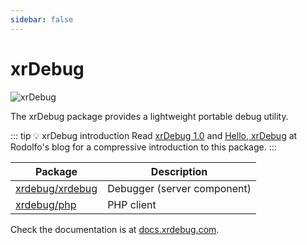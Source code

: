 ```yaml
---
sidebar: false
---
```


# xrDebug

![xrDebug](/src/packages/xrdebug-social.png)

The xrDebug package provides a lightweight portable debug utility.

::: tip 💡 xrDebug introduction
Read [xrDebug 1.0](https://rodolfoberrios.com/2023/10/10/xrdebug-1-0/) and [Hello, xrDebug](https://rodolfoberrios.com/2022/01/06/hello-xr/) at Rodolfo's blog for a compressive introduction to this package.
:::

| Package                                               | Description                 |
| ----------------------------------------------------- | --------------------------- |
| [xrdebug/xrdebug](https://github.com/xrdebug/xrdebug) | Debugger (server component) |
| [xrdebug/php](https://github.com/xrdebug/php)         | PHP client                  |

Check the documentation is at [docs.xrdebug.com](https://docs.xrdebug.com/).
